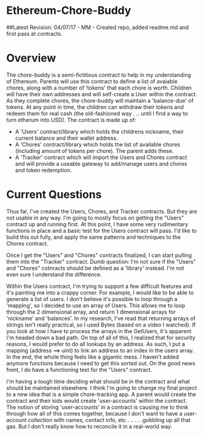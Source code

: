 # Ethereum-Chore-Buddy

##Latest Revision: 
04/07/17 - MM - Created repo, added readme.md and first pass at contracts.

# Overview
The chore-buddy is a semi-fictitious contract to help in my understanding of Ethereum.  Parents will use this contract to define a list of avaiable chores, along with a number of 'tokens' that each chore is worth.  Children will have their own addresses and will self-create a User within the contract.  As they complete chores, the chore-buddy will maintain a 'balance-due' of tokens.  At any point in time, the children can withdraw their tokens and redeem them for real cash (the old-fashioned way . .. until I find a way to turn etherum into USD).  The contract is made up of:
  * A 'Users' contract/library which holds the childrens nickname, their current balance and their wallet address.
  * A 'Chores' contract/library which holds the list of available chores (including amount of tokens per chore). The parent adds these.
  * A 'Tracker' contract which will import the Users and Chores contract and will provide a useable gateway to add/manage users and chores and token redemption.



  # Current Questions
Thus far, I've created the Users, Chores, and Tracker contracts. But they are not usable in any way.  I'm going to mostly focus on getting the "Users" contract up and running first.  At this point, I have some very rudimentary functions in place and a basic test for the Users contract will pass.  I'd like to build this out fully, and apply the same patterns and techniques to the Chores contract.

Once I get the "Users" and "Chores" contracts finalized, I can start pulling them into the "Tracker" contract.  Dumb question:  I'm not sure if the "Users" and "Chores" cotnracts should be defined as a 'library' instead. I'm not even sure I understand the difference.

Within the Users contract, I'm trying to support a few difficult features and it's painting me into a crappy corner.  For example, I would like to be able to generate a list of users.  I don't believe it's possible to loop through a 'mapping', so I decided to use an array of Users. This allows me to loop through the 2 dimensional array, and return 1 dimensional arrays for 'nickname' and 'balances'.  In my research, I've read that returning arrays of strings isn't really practical, so I used Bytes (based on a video I watched).  If you look at how I have to process the arrays in the GetUsers, it's apparent I'm headed down a bad path.   On top of all of this, I realized that for security reasons, I would prefer to do all lookups by an address.  As such, I put a mapping (address ==> uint) to link an address to an index in the users array.  In the end, the whole thing feels like a gigantic mess.  I haven't added anymore functions because I need to get this sorted out.  On the good news front, I do have a functioning test for the "Users" contract.

I'm having a tough time deciding what should be in the contract and what should be maintained elsewhere.  I think I'm going to change my final project to a new idea that is a simple chore-tracking app.  A parent would create the contract and their kids would create 'user-accounts' within the contract.  The notion of storing 'user-accounts' in a contract is causing me to think through how all of this comes together, because I don't want to have a user-account collection with names, contact info, etc . .. . . .gobbling up all that gas.  But I don't really know how to reconcile it in a real-world way.